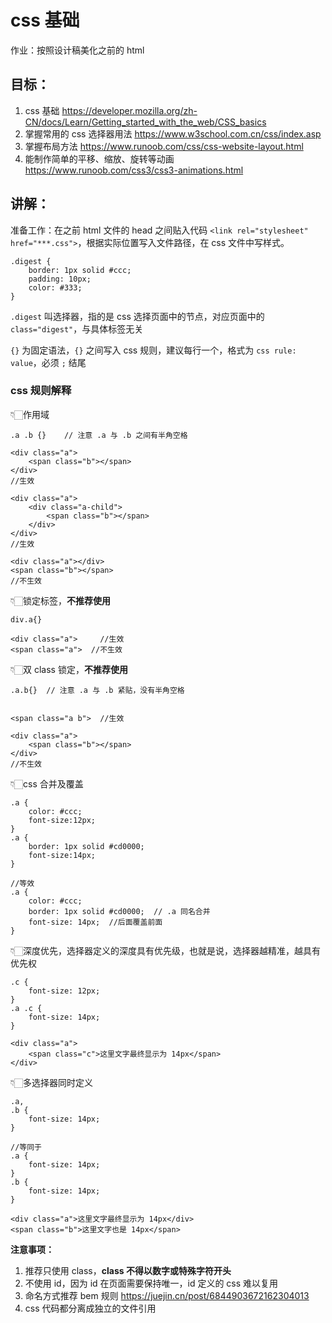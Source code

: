 # css 基础

作业：按照设计稿美化之前的 html



## 目标：

1.   css 基础 https://developer.mozilla.org/zh-CN/docs/Learn/Getting_started_with_the_web/CSS_basics
2.   掌握常用的 css 选择器用法  https://www.w3school.com.cn/css/index.asp
3.   掌握布局方法  https://www.runoob.com/css/css-website-layout.html
4.   能制作简单的平移、缩放、旋转等动画  https://www.runoob.com/css3/css3-animations.html



## 讲解：

准备工作：在之前 html 文件的 head 之间贴入代码 `<link rel="stylesheet" href="***.css">`，根据实际位置写入文件路径，在 css 文件中写样式。

```
.digest {
	border: 1px solid #ccc;
	padding: 10px;
	color: #333;
}
```



`.digest` 叫选择器，指的是 css 选择页面中的节点，对应页面中的 `class="digest"`，与具体标签无关

`{}` 为固定语法，`{}` 之间写入 css 规则，建议每行一个，格式为 `css rule: value`，必须 `;` 结尾



### css 规则解释

👇🏻作用域

```
.a .b {} 	// 注意 .a 与 .b 之间有半角空格

<div class="a">
	<span class="b"></span>
</div> 	
//生效

<div class="a">
	<div class="a-child">
		<span class="b"></span>
	</div>
</div> 
//生效

<div class="a"></div> 
<span class="b"></span>
//不生效
```





👇🏻锁定标签，**不推荐使用**


```
div.a{}

<div class="a">		//生效
<span class="a">  //不生效
```





👇🏻双 class 锁定，**不推荐使用**

```
.a.b{}	// 注意 .a 与 .b 紧贴，没有半角空格


<span class="a b">  //生效

<div class="a">
	<span class="b"></span>
</div> 	
//不生效
```

   



👇🏻css 合并及覆盖

```
.a { 
	color: #ccc; 
	font-size:12px; 
}
.a { 
	border: 1px solid #cd0000; 
	font-size:14px; 
}

//等效
.a {
	color: #ccc; 
	border: 1px solid #cd0000;  // .a 同名合并
	font-size: 14px;  //后面覆盖前面
}
```





👇🏻深度优先，选择器定义的深度具有优先级，也就是说，选择器越精准，越具有优先权

```
.c { 
	font-size: 12px; 
}
.a .c { 
	font-size: 14px; 
}

<div class="a">
	<span class="c">这里文字最终显示为 14px</span>
</div>
```





👇🏻多选择器同时定义

```
.a,
.b {
	font-size: 14px;
}

//等同于
.a {
	font-size: 14px;
}
.b {
	font-size: 14px;
}

<div class="a">这里文字最终显示为 14px</div>
<span class="b">这里文字也是 14px</span>
```



**注意事项：**

1.  推荐只使用 class，**class 不得以数字或特殊字符开头**
2.  不使用 id，因为 id 在页面需要保持唯一，id 定义的 css 难以复用
3.  命名方式推荐 bem 规则 https://juejin.cn/post/6844903672162304013
4.  css 代码都分离成独立的文件引用
